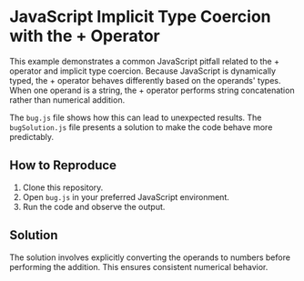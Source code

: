 # JavaScript Implicit Type Coercion with the + Operator

This example demonstrates a common JavaScript pitfall related to the + operator and implicit type coercion.  Because JavaScript is dynamically typed, the + operator behaves differently based on the operands' types. When one operand is a string, the + operator performs string concatenation rather than numerical addition.

The `bug.js` file shows how this can lead to unexpected results.  The `bugSolution.js` file presents a solution to make the code behave more predictably.

## How to Reproduce

1.  Clone this repository.
2.  Open `bug.js` in your preferred JavaScript environment.
3.  Run the code and observe the output.

## Solution

The solution involves explicitly converting the operands to numbers before performing the addition.  This ensures consistent numerical behavior.